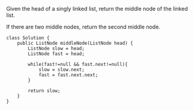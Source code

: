 Given the head of a singly linked list, return the middle node of the linked list.

If there are two middle nodes, return the second middle node.

```
class Solution {
    public ListNode middleNode(ListNode head) {
        ListNode slow = head;
        ListNode fast = head;

        while(fast!=null && fast.next!=null){
            slow = slow.next;
            fast = fast.next.next;
        }

        return slow;
    }
}
```
